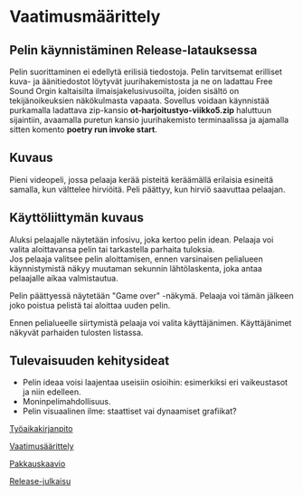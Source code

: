 # Vaatimusmäärittely

## Pelin käynnistäminen Release-latauksessa

Pelin suorittaminen ei edellytä erilisiä tiedostoja. Pelin tarvitsemat erilliset kuva- ja äänitiedostot löytyvät juurihakemistosta ja ne on ladattau Free Sound Orgin kaltaisilta ilmaisjakelusivusoilta, joiden sisältö on tekijänoikeuksien näkökulmasta vapaata. Sovellus voidaan käynnistää purkamalla ladattava zip-kansio **ot-harjoitustyo-viikko5.zip** haluttuun sijaintiin, avaamalla puretun kansio juurihakemisto terminaalissa ja ajamalla sitten komento **poetry run invoke start**.

## Kuvaus

Pieni videopeli, jossa pelaaja kerää pisteitä keräämällä erilaisia esineitä samalla, kun välttelee hirviöitä. Peli päättyy, kun hirviö saavuttaa pelaajan.

## Käyttöliittymän kuvaus

Aluksi pelaajalle näytetään infosivu, joka kertoo pelin idean. Pelaaja voi valita aloittavansa pelin tai tarkastella parhaita tuloksia.  
Jos pelaaja valitsee pelin aloittamisen, ennen varsinaisen pelialueen käynnistymistä näkyy muutaman sekunnin lähtölaskenta, joka antaa pelaajalle aikaa valmistautua.

Pelin päättyessä näytetään "Game over" -näkymä. Pelaaja voi tämän jälkeen joko poistua pelistä tai aloittaa uuden pelin.

Ennen pelialueelle siirtymistä pelaaja voi valita käyttäjänimen. Käyttäjänimet näkyvät parhaiden tulosten listassa.

## Tulevaisuuden kehitysideat

- Pelin ideaa voisi laajentaa useisiin osioihin: esimerkiksi eri vaikeustasot ja niin edelleen.
- Moninpelimahdollisuus.
- Pelin visuaalinen ilme: staattiset vai dynaamiset grafiikat?

[Työaikakirjanpito](/dokumentaatio/tuntikirjanpito.md)

[Vaatimusäärittely](/dokumentaatio/vaatimusmaarittely.md)

[Pakkauskaavio](/dokumentaatio/arkkitehtuuri.md)

[Release-julkaisu](/https://github.com/alexalgrund/ot-harjoitustyo/releases/tag/viikko5)
